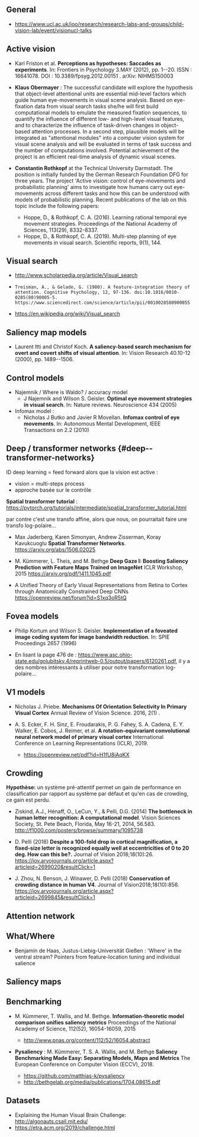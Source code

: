 General
-----------

-   https://www.ucl.ac.uk/ioo/research/research-labs-and-groups/child-vision-lab/event/visionucl-talks

Active vision
-------------

-   Karl Friston et al. **Perceptions as hypotheses: Saccades as
    experiments**. In: Frontiers in Psychology 3.MAY (2012), pp. 1--20.
    ISSN : 16641078. DOI : 10.3389/fpsyg.2012.00151 . arXiv: NIHMS150003

-   **Klaus Obermayer** : The successful candidate will explore the
    hypothesis that object-level attentional units are essential
    mid-level factors which guide human eye-movements in visual scene
    analysis. Based on eye-fixation data from visual search tasks she/he
    will first build computational models to emulate the measured
    fixation sequences, to quantify the influence of different low- and
    high-level visual features, and to characterize the influence of
    task-driven changes in object-based attention processes. In a second
    step, plausible models will be integrated as "attentional modules"
    into a computer vision system for visual scene analysis and will be
    evaluated in terms of task success and the number of computations
    involved. Potential achievement of the project is an efficient
    real-time analysis of dynamic visual scenes.

-   **Constantin Rothkopf** at the Technical University Darmstadt. The
    position is initially funded by the German Research Foundation DFG
    for three years. The project \'Active vision: control of
    eye-movements and probabilistic planning\' aims to investigate how
    humans carry out eye-movements across different tasks and how this
    can be understood with models of probabilistic planning. Recent
    publications of the lab on this topic include the following papers:
    -   Hoppe, D., & Rothkopf, C. A. (2016). Learning rational temporal
        eye movement strategies. Proceedings of the National Academy of
        Sciences, 113(29), 8332-8337.
    -   Hoppe, D., & Rothkopf, C. A. (2019). Multi-step planning of eye
        movements in visual search. Scientific reports, 9(1), 144.

Visual search
-------------

- http://www.scholarpedia.org/article/Visual_search

-     Treisman, A., & Gelade, G. (1980). A feature-integration theory of attention. Cognitive Psychology, 12, 97-136. doi:10.1016/0010-0285(80)90005-5.  https://www.sciencedirect.com/science/article/pii/0010028580900055

- https://en.wikipedia.org/wiki/Visual_search



Saliency map models
-------------------

-   Laurent Itti and Christof Koch. **A saliency-based search mechanism
    for overt and covert shifts of visual attention**. In: Vision
    Research 40.10-12 (2000), pp. 1489--1506.

Control models
--------------

-   Najemnik / Where is Waldo? / accuracy model
    -   J Najemnik and Wilson S. Geisler. **Optimal eye movement
        strategies in visual search**. In: Nature reviews. Neuroscience
        434 (2005)
-   Infomax model :
    -   Nicholas J Butko and Javier R Movellan. **Infomax control of eye
        movements**. In: Autonomous Mental Development, IEEE
        Transactions on 2.2 (2010)

Deep / transformer networks {#deep--transformer-networks}
---------------------------

ID deep learning = feed forward alors que la vision est active :

-   vision = multi-steps process
-   approche basée sur le contrôle

**Spatial transformer tutorial** :
<https://pytorch.org/tutorials/intermediate/spatial_transformer_tutorial.html>

par contre c\'est une transfo affine, alors que nous, on pourraitait
faire une transfo log-polaire\...

-   Max Jaderberg, Karen Simonyan, Andrew Zisserman, Koray Kavukcuoglu
    **Spatial Transformer Networks**. <https://arxiv.org/abs/1506.02025>

-   M. Kümmerer, L. Theis, and M. Bethge **Deep Gaze I: Boosting
    Saliency Prediction with Feature Maps Trained on ImageNet** ICLR
    Workshop, 2015
    <https://arxiv.org/pdf/1411.1045.pdf>
    
-   A Unified Theory of Early Visual Representations from Retina to Cortex 
    through Anatomically Constrained Deep CNNs <https://openreview.net/forum?id=S1xq3oR5tQ>

Fovea models
------------

-   Philip Kortum and Wilson S. Geisler. **Implementation of a foveated
    image coding system for image bandwidth reduction**. In: SPIE
    Proceedings 2657 (1996)
    
-   En lisant la page 476 de : <https://www.asc.ohio-state.edu/golubitsky.4/reprintweb-0.5/output/papers/6120261.pdf>, 
    il y a des nombres intéressants à utiliser pour notre transformation log-polaire...

V1 models
---------

-   Nicholas J. Priebe. **Mechanisms Of Orientation Selectivity In
    Primary Visual Cortex** Annual Review of Vision Science. 2016, 2(1)
    .

-   A. S. Ecker, F. H. Sinz, E. Froudarakis, P. G. Fahey, S. A.
    Cadena, E. Y. Walker, E. Cobos, J. Reimer, et al. **A
    rotation-equivariant convolutional neural network model of primary
    visual cortex** International Conference on Learning Representations
    (ICLR), 2019.
    -   <https://openreview.net/pdf?id=H1fU8iAqKX>

Crowding
--------

**Hypothèse:** un système pré-attentif permet un gain de performance en
classification par rapport au système par défaut et qu\'en cas de
crowding, ce gain est perdu.

-   Ziskind, A.J., Hénaff, O., LeCun, Y., & Pelli, D.G. (2014) **The
    bottleneck in human letter recognition: A computational model**.
    Vision Sciences Society, St. Pete Beach, Florida, May 16-21, 2014,
    56.583. <http://f1000.com/posters/browse/summary/1095738>

-   D. Pelli (2018) **Despite a 100-fold drop in cortical magnification,
    a fixed-size letter is recognized equally well at eccentricities of
    0 to 20 deg. How can this be?.** Journal of Vision 2018;18(10):26.
    <https://jov.arvojournals.org/article.aspx?articleid=2699020&resultClick=1>

-   J. Zhou, N. Benson, J. Winawer, D. Pelli (2018) **Conservation of
    crowding distance in human V4**. Journal of Vision2018;18(10):856.
    <https://jov.arvojournals.org/article.aspx?articleid=2699845&resultClick=1>

Attention network
-----------------

What/Where 
-----------------
-    Benjamin de Haas, Justus-Liebig-Universität Gießen : 'Where' in the ventral stream? Pointers from feature-location tuning and individual salience


Saliency maps
-------------

Benchmarking
------------

-   M. Kümmerer, T. Wallis, and M. Bethge. **Information-theoretic model
    comparison unifies saliency metrics** Proceedings of the National
    Academy of Science, 112(52), 16054-16059, 2015
    -   <http://www.pnas.org/content/112/52/16054.abstract>

-   **Pysaliency** : M. Kümmerer, T. S. A. Wallis, and M. Bethge
    **Saliency Benchmarking Made Easy: Separating Models, Maps and
    Metrics** The European Conference on Computer Vision (ECCV), 2018.
    -   <https://github.com/matthias-k/pysaliency>
    -   <http://bethgelab.org/media/publications/1704.08615.pdf>

Datasets
--------

-   Explaining the Human Visual Brain Challenge: <http://algonauts.csail.mit.edu/>
-   <https://etra.acm.org/2019/challenge.html>
